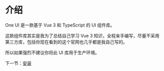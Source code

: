  # 介绍

 One UI 是一款基于 Vue 3 和 TypeScript 的 UI 组件库。

 这款组件库其实是我为了总结自己学习 Vue 3 知识，全程亲手编写，尽量不采用第三方库，包括你现在看到的这个官网也几乎都是我自己写的。

 所以如果强烈不建议你将此 UI 库用于生产环境。

 下一节：[安装](#/doc/install)